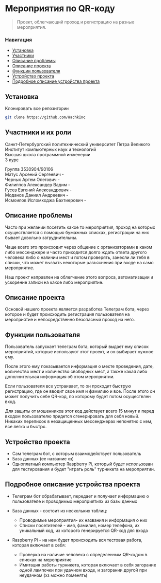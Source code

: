 # Мероприятия по QR-коду
> Проект, облегчающий проход и регистрацию на разные мероприятия.

### Навигация
* [Установка](#установка)
* [Участники](#участники-и-их-роли)
* [Описание проблемы](#описание-проблемы)
* [Описание проекта](#описание-проекта)
* [Функции пользователя](#функции-пользователя)
* [Устройство проекта](#устройство-проекта)
* [Подробное описание устройства проекта](#подробное-описание-устройства-проекта)
 
## Установка
 
Клонировать все репозитории
 
```bash
git clone https://github.com/HachkInc
```
 
## Участники и их роли
 
Санкт-Петербургский политехнический университет Петра Великого\
Институт компьютерных наук и технологий\
Высшая школа программной инженерии\
3 курс
 
Группа 3530904/90106\
Матус Арсений Сергеевич - \
Черных Артем Олегович - \
Филиппов Александер Вадим -\
Гусев Евгений Александрович -\
Моданов Даниил Андреевич - \
Исмоилов Исломходжа Бахтиерович - 
 
## Описание проблемы
 
Часто при желании посетить какое то мероприятия, проход на которых осуществляется с помощью бумажных списках, регистрации на них бывает довольно затруднительны. 

Чаще всего это происходит через общение с организаторами в каком либо мессенджере и часто приходится долго ждать ответа другого человека либо о наличии мест и потом проверять, занесли ли тебя в списки, что может вызвать некоторые разъяснения при входе на само мероприятие.

Наш проект направлен на облегчение этого вопроса, автоматизации и ускорение записи на какое либо мероприятие.
 
## Описание проекта

Основой нашего проекта является разработка Телеграм бота, через которое и будет происходить регистрация пользователя на мероприятие и непосредственно безопасный проход на него.
 
## Функции пользователя
 
Пользователь запускает телеграм бота, который выдает ему список мероприятий, которые используют этот проект, и он выбирает нужное ему. 

После этого ему показывается информация о месте проведения, дате, количество мест и количество свободных мест, а также какая либо дополнительная информация об этом мероприятии. 

Если пользователя все устраивает, то он проходит быструю регистрацию, где он вводит свое имя и фамилию и все. После этого он может получить себе QR-код, по которому будет потом осуществлен вход. 

Для защиты от мошенников этот код действует всего 15 минут и перед входом пользователю придется сгенерировать для себя новый. Никаких переписок в незащищенных мессенджерах непонятно с кем, все легко и быстро.
 
 
## Устройство проекта

* Сам телеграм бот, с которым взаимодействует пользователь
* База данных (ее название хз)
* Одноплатный компьютер Raspberry Pi, который будет использован для тестирования и будет "играть роль" турникета на мероприятии.
 
## Подробное описание устройства проекта
 
* Телеграм бот обрабатывает, передает и получает информацию о пользователе и проводимых мероприятиях из базы данных
* База данных - состоит из нескольких таблиц:
	* Проводимые мероприятия- их названия и информация о них
	* Списки посетителей - имя, фамилия, номер телефона, их уникальный код, из которого генерируется QR-код для входа
* Raspberry Pi - на нем будет происходить вся тестовая работа, которая включает в себя:
  
	* Проверка на наличие человека с определенным QR-кодом в списках на мероприятие
	* Имитация работы турникета, которая включает в себя загорание одной лампочки при удачном входе, и загорании другой при неудачном (хз можно поменять)

